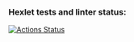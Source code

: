 ### Hexlet tests and linter status:
[![Actions Status](https://github.com/YanovskiyS/python-project-50/actions/workflows/hexlet-check.yml/badge.svg)](https://github.com/YanovskiyS/python-project-50/actions)